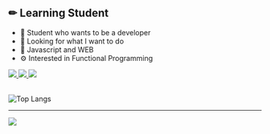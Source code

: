 ## ✏ Learning Student

- 📒 Student who wants to be a developer
- 🔎 Looking for what I want to do
- 🧾 Javascript and WEB
- ⚙ Interested in Functional Programming

<a href="https://developer.mozilla.org/en-US/docs/Web/JavaScript">
  <img src="https://img.shields.io/badge/JavaScript-F7DF1E?style=flat-square&logo=JavaScript&logoColor=black"/>
</a>

<a href="https://www.typescriptlang.org/">
  <img src="https://img.shields.io/badge/TypeScript-3178C6?style=flat-square&logo=TypeScript&logoColor=white"/>
</a>

<a href="https://reactjs.org/">
  <img src="https://img.shields.io/badge/React-61DAFB?style=flat-square&logo=React&logoColor=black"/>
</a>

<br />
<br />

![Top Langs](https://github-readme-stats.vercel.app/api/top-langs/?username=Bokwang0310&layout=compact)

---

<a href="mailto:chdl2353@naver.com">
  <img src="https://img.shields.io/badge/Mail-EA4335?style=flat-square&logo=gmail&logoColor=white"/>
</a>
